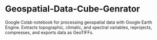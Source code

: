 # Geospatial-Data-Cube-Genrator
Google Colab notebook for processing geospatial data with Google Earth Engine. Extracts topographic, climatic, and spectral variables, reprojects, compresses, and exports data as GeoTIFFs.
